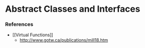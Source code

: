# Abstract Classes and Interfaces

### References

- [[Virtual Functions]]
	- http://www.gotw.ca/publications/mill18.htm

